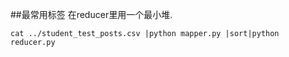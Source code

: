 ##最常用标签
在reducer里用一个最小堆.
```
cat ../student_test_posts.csv |python mapper.py |sort|python reducer.py 
```
